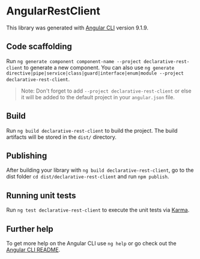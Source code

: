 # AngularRestClient

This library was generated with [Angular CLI](https://github.com/angular/angular-cli) version 9.1.9.

## Code scaffolding

Run `ng generate component component-name --project declarative-rest-client` to generate a new component. You can also use `ng generate directive|pipe|service|class|guard|interface|enum|module --project declarative-rest-client`.
> Note: Don't forget to add `--project declarative-rest-client` or else it will be added to the default project in your `angular.json` file. 

## Build

Run `ng build declarative-rest-client` to build the project. The build artifacts will be stored in the `dist/` directory.

## Publishing

After building your library with `ng build declarative-rest-client`, go to the dist folder `cd dist/declarative-rest-client` and run `npm publish`.

## Running unit tests

Run `ng test declarative-rest-client` to execute the unit tests via [Karma](https://karma-runner.github.io).

## Further help

To get more help on the Angular CLI use `ng help` or go check out the [Angular CLI README](https://github.com/angular/angular-cli/blob/master/README.md).
